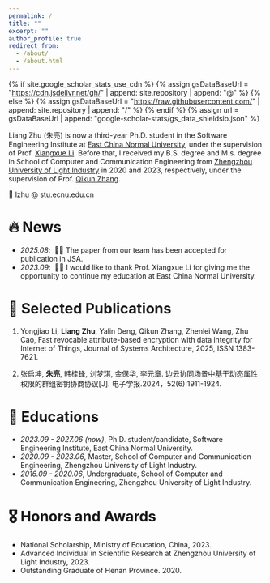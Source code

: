```yaml
---
permalink: /
title: ""
excerpt: ""
author_profile: true
redirect_from: 
  - /about/
  - /about.html
---
```


{% if site.google_scholar_stats_use_cdn %}
{% assign gsDataBaseUrl = "https://cdn.jsdelivr.net/gh/" | append: site.repository | append: "@" %}
{% else %}
{% assign gsDataBaseUrl = "https://raw.githubusercontent.com/" | append: site.repository | append: "/" %}
{% endif %}
{% assign url = gsDataBaseUrl | append: "google-scholar-stats/gs_data_shieldsio.json" %}

<span class='anchor' id='about-me'></span>

Liang Zhu (朱亮) is now a third-year Ph.D. student in the Software Engineering Institute at [East China Normal University](https://www.ecnu.edu.cn/), under the supervision of Prof. [Xiangxue Li](https://faculty.ecnu.edu.cn/_s43/lxx2/main.psp). Before that, I received my B.S. degree and M.s. degree in School of Computer and Communication Engineering from [Zhengzhou University of Light Industry](http://www.zzuli.edu.cn/) in 2020 and 2023, respectively, under the supervision of Prof. [Qikun Zhang](https://cs.zzuli.edu.cn/2021/0305/c21434a259337/page.htm).

💬 lzhu @ stu.ecnu.edu.cn


# 🔥 News
- *2025.08*: &nbsp;🎉🎉 The paper from our team has been accepted for publication in JSA.
- *2023.09*: &nbsp;🎉🎉 I would like to thank Prof. Xiangxue Li for giving me the opportunity to continue my education at East China Normal University. 



# 📝 Selected Publications 
1. Yongjiao Li, **Liang Zhu**, Yalin Deng, Qikun Zhang, Zhenlei Wang, Zhu Cao, Fast revocable attribute-based encryption with data integrity for Internet of Things, Journal of Systems Architecture, 2025, ISSN 1383-7621.

1. 张启坤, **朱亮**, 韩桂锋, 刘梦琪, 金保华, 李元章. 边云协同场景中基于动态属性权限的群组密钥协商协议[J]. 电子学报.2024，52(6):1911-1924.

# 📖 Educations
- *2023.09 - 2027.06 (now)*, Ph.D. student/candidate, Software Engineering Institute, East China Normal University. 
- *2020.09 - 2023.06*, Master, School of Computer and Communication Engineering, Zhengzhou University of Light Industry. 
- *2016.09 - 2020.06*, Undergraduate, School of Computer and Communication Engineering, Zhengzhou University of Light Industry. 


# 🎖 Honors and Awards
* National Scholarship, Ministry of Education, China, 2023.
* Advanced Individual in Scientific Research at Zhengzhou University of Light Industry, 2023.
* Outstanding Graduate of Henan Province. 2020.

<style> 
    #clustrmaps-container { /* transform: scale(0.5); */ transform-origin: top left; width: 200px; /* Adjust this value based on your desired width */ height: 150px; /* Adjust this value based on your desired height */ overflow: hidden; /* This will hide any overflow content */ /* Centering the container horizontally */ margin-left: auto; margin-right: auto; display: block; } 

</style>
<div id="clustrmaps-container">
    <script type="text/javascript" id="clustrmaps" src="//clustrmaps.com/map_v2.js?d=ffnC4TAuWuAbM-DIAxTGrIojOpf1jHuCdpMef1f4x5A&cl=ffffff&w=a"></script>
</div>

